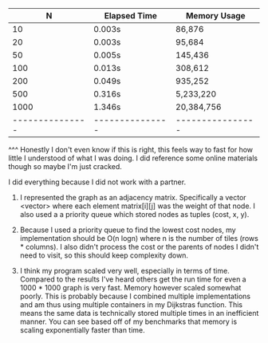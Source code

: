 | N             | Elapsed Time  | Memory Usage   |
|---------------|---------------|----------------|
| 10            | 0.003s        | 86,876         |
| 20            | 0.003s        | 95,684         |
| 50            | 0.005s        | 145,436        |
| 100           | 0.013s        | 308,612        |
| 200           | 0.049s        | 935,252        |
| 500           | 0.316s        | 5,233,220      |
| 1000          | 1.346s        | 20,384,756     |
|---------------|---------------|----------------|

^^^ Honestly I don't even know if this is right, this feels way to fast for how 
little I understood of what I was doing. I did reference some online materials 
though so maybe I'm just cracked. 

I did everything because I did not work with a partner. 

1. I represented the graph as an adjacency matrix. Specifically a vector <vector<int>> 
where each element matrix[i][j] was the weight of that node. I also used a a priority 
queue which stored nodes as tuples (cost, x, y).

2. Because I used a priority queue to find the lowest cost nodes, my implementation 
should be O(n logn) where n is the number of tiles (rows * columns). I also didn't 
process the cost or the parents of nodes I didn't need to visit, so this should keep 
complexity down. 

3. I think my program scaled very well, especially in terms of time. Compared to 
the results I've heard others get the run time for even a 1000 * 1000 graph is very
fast. Memory however scaled somewhat poorly. This is probably because I combined 
multiple implementations and am thus using multiple containers in my Dijkstras function. 
This means the same data is technically stored multiple times in an inefficient manner. 
You can see based off of my benchmarks that memory is scaling exponentially faster than
time. 
